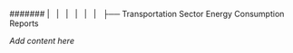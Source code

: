 ####### |   |   |   |   |   |   ├── Transportation Sector Energy Consumption Reports

*Add content here*